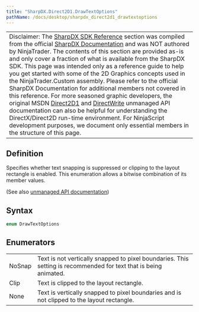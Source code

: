 ```yaml
---
title: "SharpDX.Direct2D1.DrawTextOptions"
pathName: /docs/desktop/sharpdx_direct2d1_drawtextoptions
---
```


|  |
| --- |
| Disclaimer: The [SharpDX SDK Reference](/docs/desktop/sharpdx_sdk_reference) section was compiled from the official [SharpDX Documentation](http://sharpdx.org/) and was NOT authored by NinjaTrader. The contents of this section are provided as-is and only cover a fraction of what is available from the SharpDX SDK. This page was intended only as a reference guide to help you get started with some of the 2D Graphics concepts used in the NinjaTrader.Custom assembly. Please refer to the official SharpDX Documentation for additional members not covered in this reference. For more seasoned graphic developers, the original MSDN [Direct2D1](https://msdn.microsoft.com/en-us/library/windows/desktop/dd370990.aspx) and [DirectWrite](https://msdn.microsoft.com/en-us/library/windows/desktop/dd368038.aspx) unmanaged API documentation can also be helpful for understanding the DirectX/Direct2D run-time environment. For NinjaScript development purposes, we document only essential members in the structure of this page. |

## Definition

Specifies whether text snapping is suppressed or clipping to the layout rectangle is enabled. This enumeration allows a bitwise combination of its member values.

(See also [unmanaged API documentation](http://msdn.microsoft.com/en-us/library/dd368095.aspx))

## Syntax

```csharp
enum DrawTextOptions
```

## Enumerators

|  |  |
| --- | --- |
| NoSnap | Text is not vertically snapped to pixel boundaries. This setting is recommended for text that is being animated. |
| Clip | Text is clipped to the layout rectangle. |
| None | Text is vertically snapped to pixel boundaries and is not clipped to the layout rectangle. |
